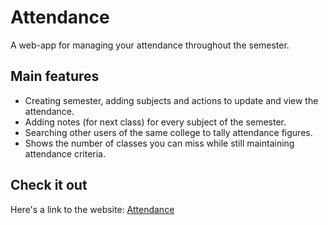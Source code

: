
# Attendance 

A web-app for managing your attendance throughout the semester.

## Main features

* Creating semester, adding subjects and actions to update and view the attendance.
* Adding notes (for next class) for every subject of the semester.
* Searching other users of the same college to tally attendance figures.
* Shows the number of classes you can miss while still maintaining attendance criteria.

## Check it out

Here's a link to the website: [Attendance](https://attendance.pythonanywhere.com/webapp/home)


